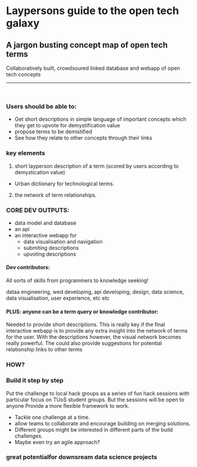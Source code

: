 # Laypersons guide to the open tech galaxy
## A jargon busting concept map of open tech terms

Collaboratively built, crowdsoured linked database and webapp of open tech concepts

***

<br>

### Users should be able to:
- Get short descriptions in simple language of important concepts which they get to upvote for demystification value
- propose terms to be demistified
- See how they relate to other concepts through their links 

### key elements
1. short layperson description of a term (scored by users according to demystication value)
- Urban dictionary for technological terms.
2. the network of term relationships.

### CORE DEV OUTPUTS:
- data model and database
- an api
- an interactive webapp for
  - data visualisation and navigation
  - submiting descriptions
  - upvoting descriptions

#### Dev contributors:
All sorts of skills from programmers to knowledge seeking!

dataa engineering, wed developing, api developing, design, data science, data visualisation, user experience, etc etc


#### PLUS: anyone can be a term query or knowledge contributor:
Needed to provide short descriptions. This is really key if the final interactive webapp is to provide any extra insight into the network of terms for the user. With the descriptions however, the visual network becomes really powerful. The could also provide suggestions for potential relationship links to other terms

### HOW?
### Build it step by step

Put the challenge to local hack groups as a series of fun hack sessions with particular focus on TUoS student groups. But the sessions will be open to anyone Provide a more flexible framework to work. 
- Tackle one challenge at a time.
- allow teams to collaborate and encourage building on merging solutions. 
- Different groups might be interested in different parts of the build challenges. 
- Maybe even try an agile approach?






### great potentialfor downsream data science projects

